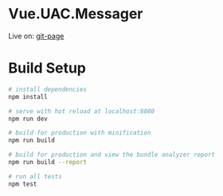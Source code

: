 # Vue.UAC.Messager

Live on: [git-page](https://mitfart.github.io/Vue.UAC.Messager/)

# Build Setup
```bash
# install dependencies
npm install

# serve with hot reload at localhost:8080
npm run dev

# build for production with minification
npm run build

# build for production and view the bundle analyzer report
npm run build --report

# run all tests
npm test
```
